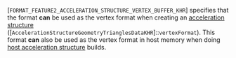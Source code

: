 [`FORMAT_FEATURE2_ACCELERATION_STRUCTURE_VERTEX_BUFFER_KHR`]
specifies that the format  **can**  be used as the vertex format when
creating an [acceleration structure](https://www.khronos.org/registry/vulkan/specs/1.3-extensions/html/vkspec.html#acceleration-structure)
([`AccelerationStructureGeometryTrianglesDataKHR`]::`vertexFormat`).
This format  **can**  also be used as the vertex format in host memory when
doing [host acceleration structure](https://www.khronos.org/registry/vulkan/specs/1.3-extensions/html/vkspec.html#host-acceleration-structure)
builds.